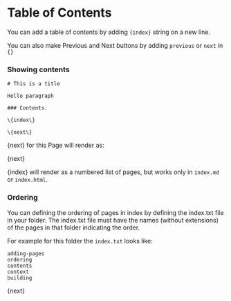 <!-- base_template: frappe_io/www/frappe/frappe_base.html --><!-- add-breadcrumbs -->
# Table of Contents

You can add a table of contents by adding `{index}` string on a new line.

You can also make Previous and Next buttons by adding `previous` or `next` in `{}`

### Showing contents

    # This is a title

    Hello paragraph

    ### Contents:

    \{index\}

    \{next\}
    
\{next\} for this Page will render as:

{next}

\{index\} will render as a numbered list of pages, but works only in `index.md` or `index.html`.
 
### Ordering

You can defining the ordering of pages in index by defining the index.txt file in your folder. The index.txt file must have the names (without extensions) of the pages in that folder indicating the order.

For example for this folder the `index.txt` looks like:

    adding-pages
    ordering
    contents
    context
    building
    
{next}
